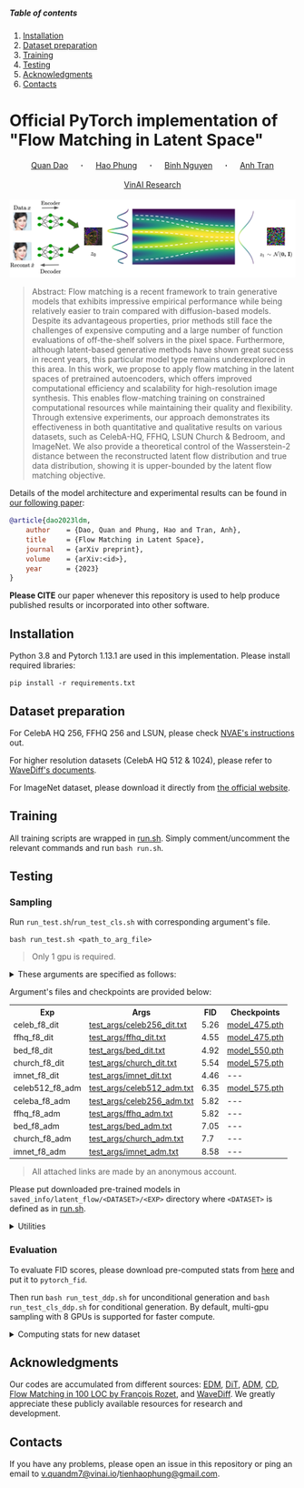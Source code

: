 ##### Table of contents

1. [Installation](#Installation)
2. [Dataset preparation](#Dataset-preparation)
3. [Training](#Training)
4. [Testing](#Testing)
5. [Acknowledgments](#Acknowledgments)
6. [Contacts](#Contacts)

# Official PyTorch implementation of "Flow Matching in Latent Space"

<div align="center">
  <a href="https://quandao10.github.io/" target="_blank">Quan&nbsp;Dao</a> &emsp; <b>&middot;</b> &emsp;
  <a href="https://hao-pt.github.io/" target="_blank">Hao&nbsp;Phung</a> &emsp; <b>&middot;</b> &emsp;
  <a href="https://tbng.github.io/" target="_blank">Binh&nbsp;Nguyen</a> &emsp; <b>&middot;</b> &emsp;
  <a href="https://sites.google.com/site/anhttranusc/" target="_blank">Anh&nbsp;Tran</a>
  <br> <br>
  <a href="https://www.vinai.io/">VinAI Research</a>
  <!-- <br> <br>
  <a href="https://arxiv.org/abs/2211.16152">[Paper]</a> &emsp;&emsp;
  <a href="https://drive.google.com/file/d/1LSEYfdhS4Zjtx1VRrctmVt6xjEjgmpVA/view?usp=sharing">[Poster]</a> &emsp;&emsp;
  <a href="https://drive.google.com/file/d/11JE-RFtYJWx6XdXH8zZxgzRAvGJ6-IV2/view?usp=sharing">[Slides]</a> &emsp;&emsp;
  <a href="https://youtu.be/KaIMMamhKsU">[Video]</a> -->
</div>
<br>
<div align="center">
  <img width="1000" alt="teaser" src="assets/archi.svg"/>
</div>

> Abstract: Flow matching is a recent framework to train generative models that exhibits impressive empirical performance while being relatively easier to train compared with diffusion-based models.
> Despite its advantageous properties, prior methods still face the challenges of expensive computing and a large number of function evaluations of off-the-shelf solvers in the pixel space. Furthermore, although latent-based generative methods have shown great success in recent years, this particular model type remains underexplored in this area. In this work, we propose to apply flow matching in the latent spaces of pretrained autoencoders, which offers improved computational efficiency and scalability for high-resolution image synthesis. This enables flow-matching training on constrained computational resources while maintaining their quality and flexibility. Through extensive experiments, our approach demonstrates its effectiveness in both quantitative and qualitative results on various datasets, such as CelebA-HQ, FFHQ, LSUN Church \& Bedroom, and ImageNet. We also provide a theoretical control of the Wasserstein-2 distance between the reconstructed latent flow distribution and true data distribution, showing it is upper-bounded by the latent flow matching objective.

Details of the model architecture and experimental results can be found in [our following paper](https://arxiv.org/abs/2211.16152):

```bibtex
@article{dao2023ldm,
    author    = {Dao, Quan and Phung, Hao and Tran, Anh},
    title     = {Flow Matching in Latent Space},
    journal   = {arXiv preprint},
    volume    = {arXiv:<id>},
    year      = {2023}
}
```

**Please CITE** our paper whenever this repository is used to help produce published results or incorporated into other software.

## Installation

Python 3.8 and Pytorch 1.13.1 are used in this implementation.
Please install required libraries:

```
pip install -r requirements.txt
```

## Dataset preparation

For CelebA HQ 256, FFHQ 256 and LSUN, please check [NVAE's instructions](https://github.com/NVlabs/NVAE#set-up-file-paths-and-data) out.

For higher resolution datasets (CelebA HQ 512 & 1024), please refer to [WaveDiff's documents](https://github.com/VinAIResearch/WaveDiff.git).

For ImageNet dataset, please download it directly from [the official website](https://www.image-net.org/download.php).

## Training

All training scripts are wrapped in [run.sh](bash_scripts/run.sh). Simply comment/uncomment the relevant commands and run `bash run.sh`.

## Testing

### Sampling

Run `run_test.sh`/`run_test_cls.sh` with corresponding argument's file.

```
bash run_test.sh <path_to_arg_file>
```

> Only 1 gpu is required.

<details>

<summary>These arguments are specified as follows:</summary>

```bash
MODEL_TYPE=DiT-L/2
EPOCH_ID=475
DATASET=celeba_256
EXP=celeb_f8_dit
METHOD=dopri5
STEPS=0
USE_ORIGIN_ADM=False
IMG_SIZE=256
```

</details>

Argument's files and checkpoints are provided below:

<table>
  <tr>
    <th>Exp</th>
    <th>Args</th>
    <th>FID</th>
    <th>Checkpoints</th>
  </tr>

  <tr>
    <td> celeb_f8_dit </td>
    <td><a href="test_args/celeb256_dit.txt"> test_args/celeb256_dit.txt</a></td>
    <td>5.26</td>
    <td><a href="https://drive.google.com/drive/folders/1tbd1t0Yt3ix1v_OCGWJ7xyeubhCi99ql?usp=share_link">model_475.pth</a></td>
  </tr>

  <tr>
    <td> ffhq_f8_dit </td>
    <td><a href="test_args/ffhq_dit.txt"> test_args/ffhq_dit.txt</a></td>
    <td>4.55</td>
    <td><a href="https://drive.google.com/drive/folders/1jn6xHlaQ72hKk9RtJKo5lvr7SvYMCobU?usp=share_link">model_475.pth</a></td>
  </tr>

  <tr>
    <td> bed_f8_dit </td>
    <td><a href="test_args/bed_dit.txt"> test_args/bed_dit.txt</a></td>
    <td>4.92</td>
    <td><a href="https://drive.google.com/drive/folders/1o1uDrTAPIENHRh56CdVdGiEHGNqKcaC8?usp=share_link">model_550.pth</a></td>
  </tr>
  <tr>
    <td> church_f8_dit </td>
    <td><a href="test_args/church_dit.txt"> test_args/church_dit.txt</a></td>
    <td>5.54</td>
    <td><a href="https://drive.google.com/drive/folders/15ONlqM2eNbA91j7BikWPQG_6RH80NUwz?usp=share_link">model_575.pth</a></td>
  </tr>

  <tr>
    <td> imnet_f8_dit </td>
    <td><a href="test_args/imnet_dit.txt"> test_args/imnet_dit.txt</a></td>
    <td>4.46</td>
    <td>---</td>
  </tr>

  <tr>
    <td> celeb512_f8_adm </td>
    <td><a href="test_args/celeb256_adm.txt"> test_args/celeb512_adm.txt</a></td>
    <td>6.35</td>
    <td><a href="https://drive.google.com/drive/folders/1lWE9hCqzZ2Q1mS2BmTsA3nYWB_T25wqV?usp=share_link">model_575.pth</a></td>
  </tr>

  <tr>
    <td> celeba_f8_adm </td>
    <td><a href="test_args/celeb256_adm.txt"> test_args/celeb256_adm.txt</a></td>
    <td>5.82</td>
    <td>---</td>
  </tr>

  <tr>
    <td> ffhq_f8_adm </td>
    <td><a href="test_args/ffhq_adm.txt"> test_args/ffhq_adm.txt</a></td>
    <td>5.82</td>
    <td>---</td>
  </tr>

  <tr>
    <td> bed_f8_adm </td>
    <td><a href="test_args/bed_adm.txt"> test_args/bed_adm.txt</a></td>
    <td>7.05</td>
    <td>---</td>
  </tr>

  <tr>
    <td> church_f8_adm </td>
    <td><a href="test_args/church_adm.txt"> test_args/church_adm.txt</a></td>
    <td>7.7</td>
    <td>---</td>

  </tr>
  <tr>
    <td> imnet_f8_adm </td>
    <td><a href="test_args/imnet_adm.txt"> test_args/imnet_adm.txt</a></td>
    <td>8.58</td>
    <td>---</td>
  </tr>

</table>

> All attached links are made by an anonymous account.

Please put downloaded pre-trained models in `saved_info/latent_flow/<DATASET>/<EXP>` directory where `<DATASET>` is defined as in [run.sh](run.sh).

<details>
<summary>Utilities</summary>

To measure time, please add `--measure_time` in the script.

To compute the number of function evaluations of adaptive solver (default: `dopri5`), please add `--compute_nfe` in the script.

To use fixed-steps solver (e.g. `euler` and `heun`), please add `--use_karras_samplers` and change two arguments as follow:

```
METHOD=heun
STEPS=50
```

</details>

### Evaluation

To evaluate FID scores, please download pre-computed stats from [here](https://drive.google.com/drive/folders/1BXCqPUD36HSdrOHj2Gu_vFKA3M3hJspI?usp=share_link) and put it to `pytorch_fid`.

Then run `bash run_test_ddp.sh` for unconditional generation and `bash run_test_cls_ddp.sh` for conditional generation. By default, multi-gpu sampling with 8 GPUs is supported for faster compute.

<details>
<summary>Computing stats for new dataset</summary>

`compute_dataset_stat.py` is provided for this purpose.

```bash
python compute_dataset_stat.py \
  --dataset <dataset> --datadir <path_to_data> \
  --image_size <image_size> --save_path <path_to_save>
```

</details>

## Acknowledgments

Our codes are accumulated from different sources: [EDM](https://github.com/NVlabs/edm), [DiT](https://github.com/facebookresearch/DiT.git), [ADM](https://github.com/openai/guided-diffusion), [CD](https://github.com/openai/consistency_models.git), [Flow Matching in 100 LOC by François Rozet](https://gist.github.com/fd6a820e052157f8ac6e2aa39e16c1aa.git), and [WaveDiff](https://github.com/VinAIResearch/WaveDiff). We greatly appreciate these publicly available resources for research and development.

## Contacts

If you have any problems, please open an issue in this repository or ping an email to [v.quandm7@vinai.io](mailto:v.quandm7@vinai.io)/[tienhaophung@gmail.com](mailto:tienhaophung@gmail.com).
